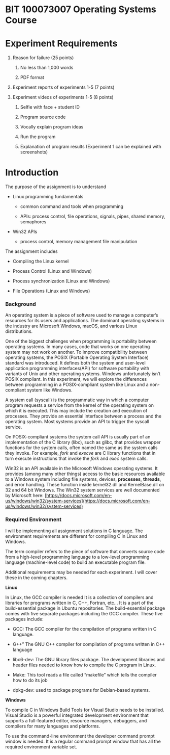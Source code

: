 # BIT 100073007 Operating Systems Course

# Experiment Requirements

1.  Reason for failure (25 points)
    
    1.  No less than 1,000 words
        
    2.  PDF format
        
2.  Experiment reports of experiments 1-5 (7 points)
    
3.  Experiment videos of experiments 1-5 (8 points)
    
    1.  Selfie with face + student ID
        
    2.  Program source code
        
    3.  Vocally explain program ideas
        
    4.  Run the program
        
    5.  Explanation of program results (Experiment 1 can be explained with 
screenshots)

# Introduction

The purpose of the assignment is to understand

-   Linux programming fundamentals
    
    -   common command and tools when programming
        
    -   APIs: process control, file operations, signals, pipes, shared 
memory, semaphores
        
-   Win32 APIs
    
    -   process control, memory management file manipulation
        

The assignment includes

-   Compiling the Linux kernel
    
-   Process Control (Linux and Windows)
    
-   Process synchronization (Linux and Windows)
    
-   File Operations (Linux and Windows)
    

### Background

An operating system is a piece of software used to manage a computer’s 
resources for its users and applications. The dominant operating systems 
in the industry are Microsoft Windows, macOS, and various Linux 
distributions.

  
  

One of the biggest challenges when programming is portability between 
operating systems. In many cases, code that works on one operating system 
may not work on another. To improve compatibility between operating 
systems, the POSIX (Portable Operating System Interface) standard was 
introduced. It defines both the system and user-level application 
programming interfaces(API) for software portability with variants of Unix 
and other operating systems. Windows unfortunately isn’t POSIX compliant. 
In this experiment, we will explore the differences between programming in 
a POSIX-compliant system like Linux and a non-compliant system like 
Windows.

A system call (syscall) is the programmatic way in which a computer 
program requests a service from the kernel of the operating system on 
which it is executed. This may include the creation and execution of 
processes. They provide an essential interface between a process and the 
operating system. Most systems provide an API to trigger the syscall 
service.

On POSIX-compliant systems the system call API is usually part of an 
implementation of the C library (libc), such as glibc, that provides 
wrapper functions for the system calls, often named the same as the system 
calls they invoke. For example, _fork_ and _execve_ are C library 
functions that in turn execute instructions that invoke the _fork_ and 
_exec_ system calls.

Win32 is an API available in the Microsoft Windows operating systems. It 
provides (among many other things) access to the basic resources available 
to a Windows system including file systems, devices,  **processes**, 
**threads**, and error handling. These function inside kernel32.dll and 
KernelBase.dll on 32 and 64 bit Windows. The Win32 system services are 
well documented by Microsoft here: 
[https://docs.microsoft.com/en-us/windows/win32/system-services](https://docs.microsoft.com/en-us/windows/win32/system-services)

### Required Environment

I will be implementing all assignment solutions in C language. The 
environment requirements are different for compiling C in Linux and 
Windows.

The term compiler refers to the piece of software that converts source 
code from a high-level programming language to a low-level programming 
language (machine-level code) to build an executable program file.

Additional requirements may be needed for each experiment. I will cover 
these in the coming chapters.

**Linux**

In Linux, the GCC compiler is needed It is a collection of compilers and 
libraries for programs written in C, C++, Fortran, etc... It is a part of 
the build-essential package in Ubuntu repositories. The build-essential 
package comes with five separate packages including the GCC compiler. 
These five packages include:

- GCC: The GCC compiler for the compilation of programs written in C 
language.
    
-   G++” The GNU C++ compiler for compilation of programs written in C++ 
language
    
-   libc6-dev: The GNU library files package. The development libraries 
and header files needed to know how to compile the C program in Linux.
    
-   Make: This tool reads a file called “makefile” which tells the 
compiler how to do its job
    
-   dpkg-dev: used to package programs for Debian-based systems.
    

**Windows**

To compile C in Windows Build Tools for Visual Studio needs to be 
installed. Visual Studio is a powerful integrated development environment 
that supports a full-featured editor, resource managers, debuggers, and 
compilers for many languages and platforms.

To use the command-line environment the developer command prompt window is 
needed. It is a regular command prompt window that has all the required 
environment variable set. 
